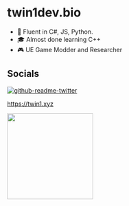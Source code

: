 # twin1dev.bio

- 🧠 Fluent in C#, JS, Python.
- 🎓 Almost done learning C++
- 🎮 UE Game Modder and Researcher


## Socials

[![github-readme-twitter](https://github-readme-twitter.gazf.vercel.app/api?id=twin1dev)](https://twitter.com/twin1dev)

https://twin1.xyz


<img src="https://twin1.xyz/Thiswasunknown.gif" width=200> 
